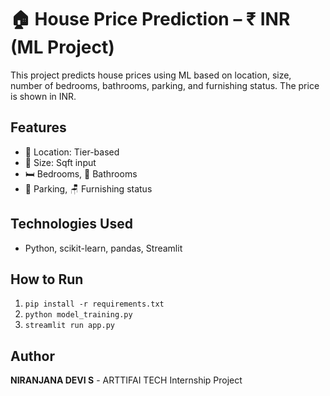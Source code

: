 # 🏠 House Price Prediction – ₹ INR (ML Project)

This project predicts house prices using ML based on location, size, number of bedrooms, bathrooms, parking, and furnishing status. The price is shown in INR.

## Features
- 📍 Location: Tier-based
- 📐 Size: Sqft input
- 🛏 Bedrooms, 🛁 Bathrooms
- 🚗 Parking, 🪑 Furnishing status

## Technologies Used
- Python, scikit-learn, pandas, Streamlit

## How to Run
1. `pip install -r requirements.txt`
2. `python model_training.py`
3. `streamlit run app.py`

## Author
**NIRANJANA DEVI S** - ARTTIFAI TECH Internship Project

